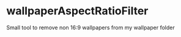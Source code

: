 wallpaperAspectRatioFilter
==========================

Small tool to remove non 16:9 wallpapers from my wallpaper folder
